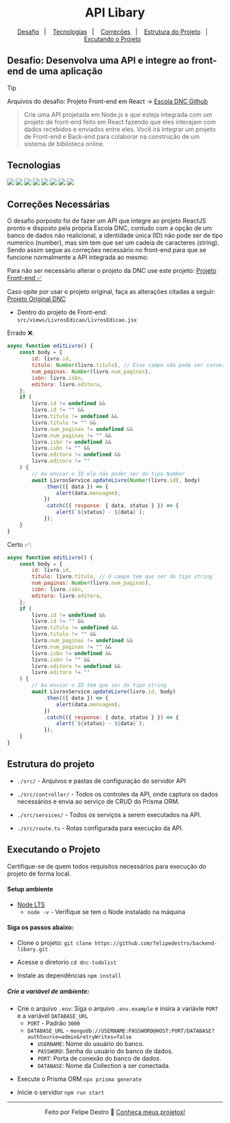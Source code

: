 <h1 align="center"> API Libary </h1>

<p align="center">
  <a href="#desafio-desenvolva-uma-api-e-integre-ao-front-end-de-uma-aplicação">Desafio</a>&nbsp;&nbsp;&nbsp;|&nbsp;&nbsp;&nbsp;
  <a href="#tecnologias">Tecnologias</a>&nbsp;&nbsp;&nbsp;|&nbsp;&nbsp;&nbsp;
  <a href="#correções-necessárias">Correções</a>&nbsp;&nbsp;&nbsp;|&nbsp;&nbsp;&nbsp;
  <a href="#estrutura-do-projeto">Estrutura do Projeto</a>&nbsp;&nbsp;&nbsp;|&nbsp;&nbsp;&nbsp;
  <a href="#executando-o-projeto">Excutando o Projeto</a>&nbsp;&nbsp;&nbsp;
</p>

## Desafio: Desenvolva uma API e integre ao front-end de uma aplicação

> [!TIP]
> Arquivos do desafio:
> Projeto Front-end em React → [Escola DNC Github](https://github.com/vitormigoto/projeto-react-dnc)

> Crie uma API projetada em Node.js e que esteja integrada com
> um projeto de front-end feito em React fazendo que eles
> interajam com dados recebidos e enviados entre eles. Você irá
> integrar um projeto de Front-end e Back-end para colaborar na
> construção de um sistema de biblioteca online.

## Tecnologias

<p align="left">
  <img src='https://img.shields.io/badge/Node.js-339933.svg?style=for-the-badge&logo=nodedotjs&logoColor=white'/>

  <img src='https://img.shields.io/badge/Nodemon-76D04B.svg?style=for-the-badge&logo=Nodemon&logoColor=white'/>

  <img src='https://img.shields.io/badge/tsnode-3178C6.svg?style=for-the-badge&logo=ts-node&logoColor=white'/>

  <img src='https://img.shields.io/badge/typescript-%23007ACC.svg?style=for-the-badge&logo=typescript&logoColor=white'/>

  <img src='https://img.shields.io/badge/.ENV-ECD53F.svg?style=for-the-badge&logo=dotenv&logoColor=black'/>

  <img src='https://img.shields.io/badge/MongoDB-47A248.svg?style=for-the-badge&logo=MongoDB&logoColor=white'/> 
  
  <img src='https://img.shields.io/badge/Prisma-3982CE?style=for-the-badge&logo=Prisma&logoColor=white'/>
  
  <img src='https://img.shields.io/badge/Insomnia-4000BF.svg?style=for-the-badge&logo=Insomnia&logoColor=white'/>
  
</p>

## Correções Necessárias

O desafio porposto foi de fazer um API que integre ao projeto ReactJS pronto e disposto pela própria Escola DNC, contudo com a opção de um banco de dados não realicional, a identidade única (ID) não pode ser de tipo numerico (number), mas sim tem que ser um cadeia de caracteres (string).
Sendo assim segue as correções necessário no front-end para que se funcione normalmente a API integrada ao mesmo:

Para não ser necessário alterar o projeto da DNC use este projeto:
[Projeto Front-end ✅](https://github.com/felipedestro/frontend-libary)

Caso opite por usar o projeto original, faça as alterações citadas a seguir:
[Projeto Original DNC](https://github.com/EscolaDnc/projeto-react-dnc)

- Dentro do projeto de Front-end:
  `src/views/LivrosEdicao/LivrosEdicao.jsx`

Errado ❌:

```jsx
async function editLivro() {
	const body = {
		id: livro.id,
		titulo: Number(livro.titulo), // Esse campo não pode ser convertido em Number
		num_paginas: Number(livro.num_paginas),
		isbn: livro.isbn,
		editora: livro.editora,
	};
	if (
		livro.id != undefined &&
		livro.id != "" &&
		livro.titulo != undefined &&
		livro.titulo != "" &&
		livro.num_paginas != undefined &&
		livro.num_paginas != "" &&
		livro.isbn != undefined &&
		livro.isbn != "" &&
		livro.editora != undefined &&
		livro.editora != ""
	) {
		// Ao enviar o ID ele não poder ser do tipo Number
		await LivrosService.updateLivro(Number(livro.id), body)
			.then(({ data }) => {
				alert(data.mensagem);
			})
			.catch(({ response: { data, status } }) => {
				alert(`${status} - ${data}`);
			});
	}
}
```

Certo ✅:

```jsx
async function editLivro() {
	const body = {
		id: livro.id,
		titulo: livro.titulo, // O campo tem que ser do tipo string
		num_paginas: Number(livro.num_paginas),
		isbn: livro.isbn,
		editora: livro.editora,
	};
	if (
		livro.id != undefined &&
		livro.id != "" &&
		livro.titulo != undefined &&
		livro.titulo != "" &&
		livro.num_paginas != undefined &&
		livro.num_paginas != "" &&
		livro.isbn != undefined &&
		livro.isbn != "" &&
		livro.editora != undefined &&
		livro.editora != ""
	) {
		// Ao enviar o ID tem que ser do tipo string
		await LivrosService.updateLivro(livro.id, body)
			.then(({ data }) => {
				alert(data.mensagem);
			})
			.catch(({ response: { data, status } }) => {
				alert(`${status} - ${data}`);
			});
	}
}
```

## Estrutura do projeto

- `./src/` - Arquivos e pastas de configuração do servidor API

- `./src/controller/` - Todos os controles da API, onde captura os dados necessários e envia ao serviço de CRUD do Prisma ORM.

- `./src/services/` - Todos os serviços a serem executados na API.

- `./src/route.ts` - Rotas configurada para execução da API.

## Executando o Projeto

Certifique-se de quem todos requisitos necessários para execução do projeto de forma local.

#### Setup ambiente

- [Node LTS](https://nodejs.org/en)
  - `node -v` - Verifique se tem o Node instalado na máquina

#### Siga os passos abaixo:

- Clone o projeto:
  `git clone https://github.com/felipedestro/backend-libary.git`

* Acesse o diretorio
  `cd dnc-todolist`

- Instale as dependências
  `npm install`

##### Crie a variável de ambiente:

- Crie o arquivo `.env`:
  Siga o arquivo `.env.example` e insira a variávle `PORT` e a variável `DATABASE_URL`
  - `PORT` - Padrão `3000`
  - `DATABASE_URL` - `mongodb://USERNAME:PASSWORD@HOST:PORT/DATABASE?authSource=admin&retryWrites=false`
    - `USERNAME`: Nome do usuário do banco.
    - `PASSWORD`: Senha do usuário do banco de dados.
    - `PORT`: Porta de conexão do banco de dados.
    - `DATABASE`: Nome da Collection a ser conectada.

* Execute o Prisma ORM
  `npx prisma generate`

- Inicie o servidor
  `npm run start`

---

<p align="center">
  Feito por Felipe Destro 👋 <a href="https://github.com/felipedestro">Conheça meus projetos!</a>
</p>
